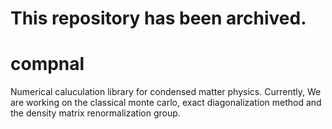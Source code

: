 # This repository has been archived.
# compnal
Numerical caluculation library for condensed matter physics.
Currently, We are working on the classical monte carlo, exact diagonalization method and the density matrix renormalization group.
